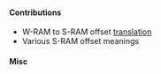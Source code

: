 #### Contributions
* W-RAM to S-RAM offset <a href="https://www.romhacking.net/documents/831/" target=_>translation</a>
* Various S-RAM offset meanings

#### Misc

